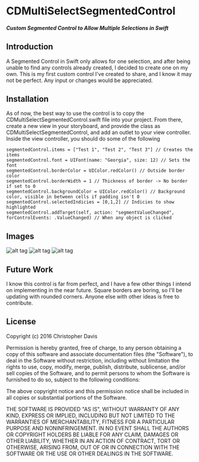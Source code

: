 # CDMultiSelectSegmentedControl
##### Custom Segmented Control to Allow Multiple Selections in Swift

## Introduction
A Segmented Control in Swift only allows for one selection, and after being unable to find any controls already created, I decided to create one on my own.  This is my first custom control I've created to share, and I know it may not be perfect.  Any input or changes would be appreciated.

## Installation
As of now, the best way to use the control is to copy the CDMultiSelectSegmentedControl.swift file into your project.  From there, create a new view in your storyboard, and provide the class as CDMultiSelectSegmentedControl, and add an outlet to your view controller.  Inside the view controller, you should do some of the following
  ```
  segmentedControl.items = ["Test 1", "Test 2", "Test 3"] // Creates the items
  segmentedControl.font = UIFont(name: "Georgia", size: 12) // Sets the font
  segmentedControl.borderColor = UIColor.redColor() // Outside border color
  segmentedControl.borderWidth = 1 // Thickness of border -> No border if set to 0
  segmentedControl.backgroundColor = UIColor.redColor() // Background color, visible in between cells if padding isn't 0
  segmentedControl.selectedIndicies = [0,1,2] // Indicies to show highlighted
  segmentedControl.addTarget(self, action: "segmentValueChanged", forControlEvents: .ValueChanged) // When any object is clicked
  ```

## Images
![alt tag](https://github.com/cdavis17/CDMultiSelectSegmentedControl/blob/master/SegmentedControlAllSelected.png)
![alt tag](https://github.com/cdavis17/CDMultiSelectSegmentedControl/blob/master/SegmentedControlNoneSelected.png)
![alt tag](https://github.com/cdavis17/CDMultiSelectSegmentedControl/blob/master/SegmentedControl2Selected.png)

## Future Work
I know this control is far from perfect, and I have a few other things I intend on implementing in the near future.  Square borders are boring, so I'll be updating with rounded corners.  Anyone else with other ideas is free to contribute.

## License 
Copyright (c) 2016 Christopher Davis

Permission is hereby granted, free of charge, to any person obtaining a copy of this software and associate
documentation files (the "Software"), to deal in the Software without restriction, including without limitation the
rights to use, copy, modify, merge, publish, distribute, sublicense, and/or sell copies of the Software, and to permit
persons to whom the Software is furnished to do so, subject to the following conditions:

The above copyright notice and this permission notice shall be included in all copies or substantial portions of the
Software.

THE SOFTWARE IS PROVIDED "AS IS", WITHOUT WARRANTY OF ANY KIND, EXPRESS OR IMPLIED, INCLUDING BUT NOT LIMITED TO THE
WARRANTIES OF MERCHANTABILITY, FITNESS FOR A PARTICULAR PURPOSE AND NONINFRINGEMENT. IN NO EVENT SHALL THE AUTHORS OR
COPYRIGHT HOLDERS BE LIABLE FOR ANY CLAIM, DAMAGES OR OTHER LIABILITY, WHETHER IN AN ACTION OF CONTRACT, TORT OR
OTHERWISE, ARISING FROM, OUT OF OR IN CONNECTION WITH THE SOFTWARE OR THE USE OR OTHER DEALINGS IN THE SOFTWARE.
